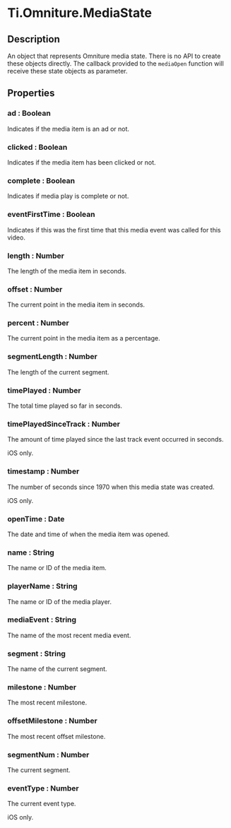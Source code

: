 # Ti.Omniture.MediaState

## Description

An object that represents Omniture media state. There is no API to create
these objects directly. The callback provided to the `mediaOpen`
function will receive these state objects as parameter.

## Properties

### ad : Boolean

Indicates if the media item is an ad or not.

### clicked : Boolean

Indicates if the media item has been clicked or not.

### complete : Boolean

Indicates if media play is complete or not.

### eventFirstTime : Boolean

Indicates if this was the first time that this media event was called for this video.

### length : Number

The length of the media item in seconds.

### offset : Number

The current point in the media item in seconds.

### percent : Number

The current point in the media item as a percentage.

### segmentLength : Number

The length of the current segment.

### timePlayed : Number

The total time played so far in seconds.

### timePlayedSinceTrack : Number

The amount of time played since the last track event occurred in seconds.

iOS only.

### timestamp : Number

The number of seconds since 1970 when this media state was created.

iOS only.

### openTime : Date

The date and time of when the media item was opened.

### name : String

The name or ID of the media item.

### playerName : String

The name or ID of the media player.

### mediaEvent : String

The name of the most recent media event.

### segment : String

The name of the current segment.

### milestone : Number

The most recent milestone.

### offsetMilestone : Number

The most recent offset milestone.

### segmentNum : Number

The current segment.

### eventType : Number

The current event type.

iOS only.
